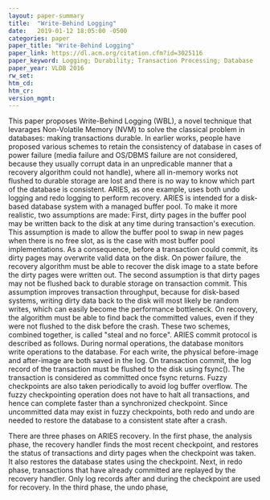 ```yaml
---
layout: paper-summary
title:  "Write-Behind Logging"
date:   2019-01-12 18:05:00 -0500
categories: paper
paper_title: "Write-Behind Logging"
paper_link: https://dl.acm.org/citation.cfm?id=3025116
paper_keyword: Logging; Durability; Transaction Processing; Database
paper_year: VLDB 2016
rw_set: 
htm_cd: 
htm_cr: 
version_mgmt: 
---
```


This paper proposes Write-Behind Logging (WBL), a novel technique that levarages Non-Volatile Memory (NVM) to solve 
the classical problem in databases: making transactions durable. In earlier works, people have proposed various schemes
to retain the consistency of database in cases of power failure (media failure and OS/DBMS failure are not considered,
because they usually corrupt data in an unpredicable manner that a recovery algorithm could not handle), where all 
in-memory works not flushed to durable storage are lost and there is no way to know which part of the database is consistent.
ARIES, as one example, uses both undo logging and redo logging to perform recovery. ARIES is intended for a disk-based 
database system with a managed buffer pool. To make it more realistic, two assumptions are made: First, dirty pages in 
the buffer pool may be written back to the disk at any time during transaction's execution. This assumption is made to
allow the buffer pool to swap in new pages when there is no free slot, as is the case with most buffer pool implementations.
As a consequence, before a transaction could commit, its dirty pages may overwrite valid data on the disk. On power failure,
the recovery algorithm must be able to recover the disk image to a state before the dirty pages were written out. The second
assumption is that dirty pages may not be flushed back to durable storage on transaction commit. This assumption improves 
transaction throughput, because for disk-based systems, writing dirty data back to the disk will most likely be random
writes, which can easily become the performance bottleneck. On recovery, the algorithm must be able to find back the 
committed values, even if they were not flushed to the disk before the crash. These two schemes, combined together,
is called "steal and no force". ARIES commit protocol is described as follows. During normal operations, the database monitors
write operations to the database. For each write, the physical before-image and after-image are both saved in the log. 
On transaction commit, the log record of the transaction must be flushed to the disk using fsync(). The transaction is 
considered as committed once fsync returns. Fuzzy checkpoints are also taken periodically to avoid log buffer overflow. The 
fuzzy checkpointing operation does not have to halt all transactions, and hence can complete faster than a synchronized 
checkpoint. Since uncommitted data may exist in fuzzy checkpoints, both redo and undo are needed to restore the 
database to a consistent state after a crash. 

There are three phases on ARIES recovery. In the first phase, the analysis phase, the recovery handler finds the most recent
checkpoint, and restores the status of transactions and dirty pages when the checkpoint was taken. It also restores the database
states using the checkpoint. Next, in redo phase, transactions that have already committed are replayed by the recovery 
handler. Only log records after and during the checkpoint are used for recovery. In the third phase, the undo phase, 